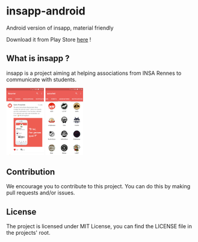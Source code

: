 # insapp-android
Android version of insapp, material friendly

Download it from Play Store [here](https://play.google.com/store/apps/details?id=fr.insapp.insapp) !

## What is insapp ?

insapp is a project aiming at helping associations from INSA Rennes to communicate with students.

<img src="/screenshots/1.png?raw=true" width="100">
<img src="/screenshots/2.png?raw=true" width="100">

## Contribution

We encourage you to contribute to this project. You can do this by making pull requests and/or issues.

## License

The project is licensed under MIT License, you can find the LICENSE file in the projects' root.
